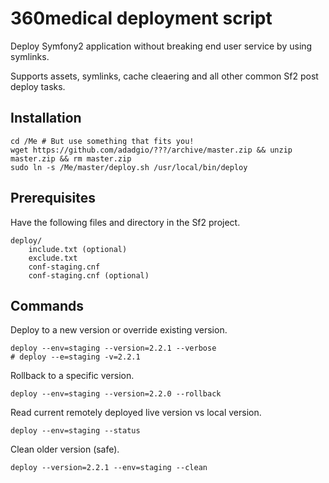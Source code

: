 # 360medical deployment script

Deploy Symfony2 application without breaking end user service by using symlinks.

Supports assets, symlinks, cache cleaering and all other common Sf2 post deploy tasks.

## Installation

```
cd /Me # But use something that fits you!
wget https://github.com/adadgio/???/archive/master.zip && unzip master.zip && rm master.zip
sudo ln -s /Me/master/deploy.sh /usr/local/bin/deploy
```

## Prerequisites

Have the following files and directory in the Sf2 project.

```
deploy/
    include.txt (optional)
    exclude.txt
    conf-staging.cnf
    conf-staging.cnf (optional)
```

## Commands

Deploy to a new version or override existing version.

```
deploy --env=staging --version=2.2.1 --verbose
# deploy --e=staging -v=2.2.1
```

Rollback to a specific version.

```
deploy --env=staging --version=2.2.0 --rollback
```

Read current remotely deployed live version vs local version.

```
deploy --env=staging --status
```

Clean older version (safe).

```
deploy --version=2.2.1 --env=staging --clean
```

